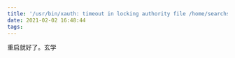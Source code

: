 ```yaml
---
title: '/usr/bin/xauth: timeout in locking authority file /home/searchstar/.Xauthority'
date: 2021-02-02 16:48:44
tags:
---
```


重启就好了。玄学

